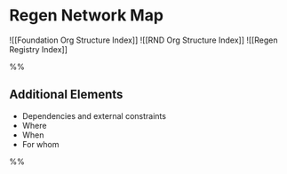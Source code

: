 # Regen Network Map

![[Foundation Org Structure Index]]
![[RND Org Structure Index]]
![[Regen Registry Index]]




%%
## Additional Elements
- Dependencies and external constraints
- Where
- When
- For whom

%%